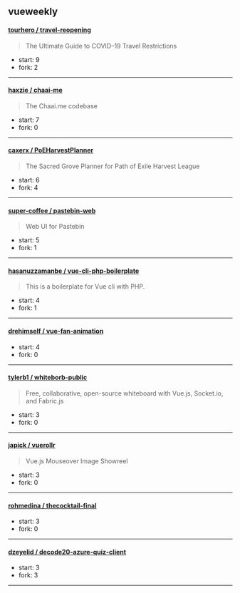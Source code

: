 ## vueweekly

#### [tourhero / travel-reopening](https://github.com/tourhero/travel-reopening)

> The Ultimate Guide to COVID–19 Travel Restrictions

+ start: 9
+ fork: 2

----


#### [haxzie / chaai-me](https://github.com/haxzie/chaai-me)

> The Chaai.me codebase

+ start: 7
+ fork: 0

----


#### [caxerx / PoEHarvestPlanner](https://github.com/caxerx/PoEHarvestPlanner)

> The Sacred Grove Planner for Path of Exile Harvest League

+ start: 6
+ fork: 4

----


#### [super-coffee / pastebin-web](https://github.com/super-coffee/pastebin-web)

> Web UI for Pastebin

+ start: 5
+ fork: 1

----


#### [hasanuzzamanbe / vue-cli-php-boilerplate](https://github.com/hasanuzzamanbe/vue-cli-php-boilerplate)

> This is a boilerplate for Vue cli with PHP.

+ start: 4
+ fork: 1

----


#### [drehimself / vue-fan-animation](https://github.com/drehimself/vue-fan-animation)

> 

+ start: 4
+ fork: 0

----


#### [tylerb1 / whiteborb-public](https://github.com/tylerb1/whiteborb-public)

> Free, collaborative, open-source whiteboard with Vue.js, Socket.io, and Fabric.js

+ start: 3
+ fork: 0

----


#### [japick / vuerollr](https://github.com/japick/vuerollr)

> Vue.js Mouseover Image Showreel

+ start: 3
+ fork: 0

----


#### [rohmedina / thecocktail-final](https://github.com/rohmedina/thecocktail-final)

> 

+ start: 3
+ fork: 0

----


#### [dzeyelid / decode20-azure-quiz-client](https://github.com/dzeyelid/decode20-azure-quiz-client)

> 

+ start: 3
+ fork: 3

----

